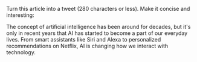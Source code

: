 Turn this article into a tweet (280 characters or less). Make it concise and interesting:

The concept of artificial intelligence has been around for decades, but it's only in recent years that AI has started to become a part of our everyday lives. From smart assistants like Siri and Alexa to personalized recommendations on Netflix, AI is changing how we interact with technology.

